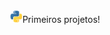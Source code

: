 <center><img src="https://github.com/vtdotsec/primeirosprojetos/blob/main/docs/python-logo.png" width="20"/>Primeiros projetos!
